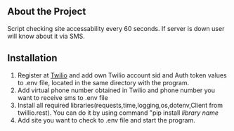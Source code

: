 ## About the Project
Script checking site accessability every 60 seconds. If server is down user will know about it via SMS. 

## Installation
1. Register at [Twilio](https://www.twilio.com) and add own Twilio account sid and Auth token values to .env file, located in the same directory with the program.
2. Add virtual phone number obtained in Twilio and phone number you want to receive sms to .env file
3. Install all required libraries(requests,time,logging,os,dotenv,Client from twillio.rest). You can do it by using command "pip install *library name*
4. Add site you want to check to .env file and start the program. 
